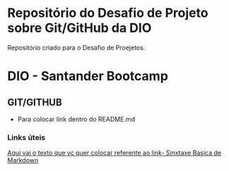 # Repositório do Desafio de Projeto sobre Git/GitHub da DIO
Repositório criado para o Desafio de Proejetos.

# DIO - Santander Bootcamp

## GIT/GITHUB

 - Para colocar link dentro do README.md

 ### Links úteis
[Aqui vai o texto que vc quer colocar referente ao link- Sinxtaxe Basica de Markdown](https://docs.pipz.com/central-de-ajuda/learning-center/guia-basico-de-markdown#open)
